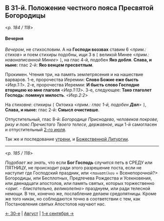 
## В 31-й. Положение честного пояса Пресвятой Богородицы

<*p. 184 / 118*>

#### Вечерня

*Вечером*, не стихословим. А на **Господи воззвах** ставим 6 <*прим.: стихов*> и поем стихиры подобны, 
ищи 3 в `[` великой Минее <*прим.: новонаписанной Минее*> `]`, на глас 4-й, подобен **Яко добля**. 
**Слава, и ныне:** глас 2-й: **Яко венцем пресветлым**.

Прокимен. Чтения три, на память землетрясения и на нашествие варваров. 
1-е, пророчества Иеремии: **Слово Божие еже бысть** <*Иер.1:1*>. 
2-е, пророчества Иеремии: **И бысть слово Господне вторицею ко мне глаголя**  <*Иер.1:13*>. 
3-е, следующее: **Тако глаголет Господь: помянух милость**.  <*Иер.2:2*> 

На *стиховне*: стихиры `[` Октоиха <*прим.: глас 1-й, подобен **Дал***> `]`, 
**Слава, и ныне:** глас 2-й: **Смысл очистивше**.

Отпустительный, глас 8-й: *Богородице Приснодево, человеков покрове, ризу и 
пояс Пречистаго Твоего телесе, державное*, ищи 1-й самогласен и отпустительный 
[2-го июля](../07_july/07_02_MES.ru.md). 

Так же и последование [утрени](../07_july/07_02_MES.ru.md#Утреня), 
и [Божественной Литургии](../07_july/07_02_MES.ru.md#Литургия).

---

<*p. 185 / 118*>

*Подобает же знать*, что если **Бог Господь** случится петь в СРЕДУ или ПЯТНИЦУ, не происходит ради этого 
разрешение поста, если не наступит где Господский праздник, или <`πανασπίλου` = Всенепорочной?> Богородицы, 
или Бесплотных, Предтечева Рождества и Усекновения, или двенадцати апостолов, или память святых, 
которых торжественно <*ориг. - блистательно, великолепно*> празднуем, или ради телесной немощи. В тех, 
конечно же, послабление делаем средопятницы. Кроме же того никак, но соблюдаются точно в соответствии 
с тем, как Постановления святых Апостолов научают нас.

[← 30-е](08_30_MES.ru.md) | [Август](README.md#31-й) | [1-е сентября →](../09_september/09_01_MES.ru.md)
